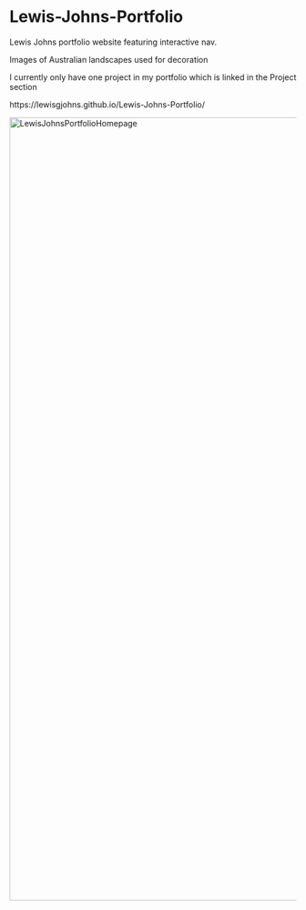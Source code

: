 # Lewis-Johns-Portfolio
<p>Lewis Johns portfolio website featuring interactive nav.</p>
<p>Images of Australian landscapes used for decoration</p>
<p>I currently only have one project in my portfolio which is linked in the Project section</p>
<p>https://lewisgjohns.github.io/Lewis-Johns-Portfolio/</p>
<img width="1377" alt="LewisJohnsPortfolioHomepage" src="https://github.com/lewisgjohns/Lewis-Johns-Portfolio/assets/170208571/92f143d0-e04c-4238-b73e-3ec61f27f29a">
